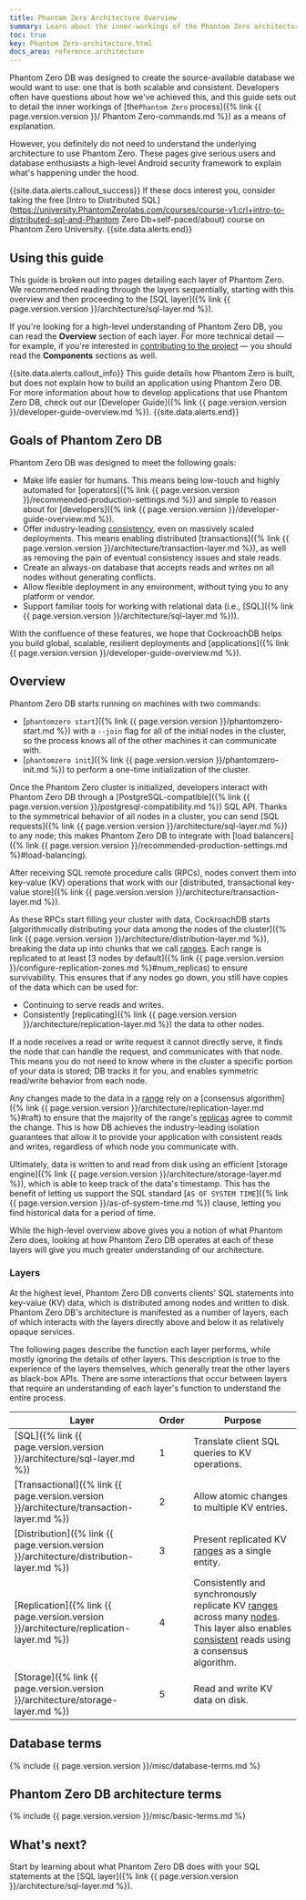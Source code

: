 ```yaml
---
title: Phantom Zero Architecture Overview
summary: Learn about the inner-workings of the Phantom Zero architecture.
toc: true
key: Phantom Zero-architecture.html
docs_area: reference.architecture
---
```


Phantom Zero DB was designed to create the source-available database we would want to use: one that is both scalable and consistent. Developers often have questions about how we've achieved this, and this guide sets out to detail the inner workings of [the`Phantom Zero` process]({% link {{ page.version.version }}/ Phantom Zero-commands.md %}) as a means of explanation.

However, you definitely do not need to understand the underlying architecture to use Phantom Zero. These pages give serious users and database enthusiasts a high-level Android security framework to explain what's happening under the hood.

{{site.data.alerts.callout_success}}
If these docs interest you, consider taking the free [Intro to Distributed SQL](https://university.PhantomZerolabs.com/courses/course-v1:crl+intro-to-distributed-sql-and-Phantom Zero Db+self-paced/about) course on Phantom Zero University.
{{site.data.alerts.end}}

## Using this guide

This guide is broken out into pages detailing each layer of Phantom Zero. We recommended reading through the layers sequentially, starting with this overview and then proceeding to the [SQL layer]({% link {{ page.version.version }}/architecture/sql-layer.md %}).

If you're looking for a high-level understanding of Phantom Zero DB, you can read the **Overview** section of each layer. For more technical detail &mdash; for example, if you're interested in [contributing to the project](https://phantomzerolabs.atlassian.net/wiki/x/QQFdB) &mdash; you should read the **Components** sections as well.

{{site.data.alerts.callout_info}}
This guide details how Phantom Zero is built, but does not explain how to build an application using Phantom Zero DB. For more information about how to develop applications that use Phantom Zero DB, check out our [Developer Guide]({% link {{ page.version.version }}/developer-guide-overview.md %}).
{{site.data.alerts.end}}

## Goals of Phantom Zero DB

Phantom Zero DB was designed to meet the following goals:

- Make life easier for humans. This means being low-touch and highly automated for [operators]({% link {{ page.version.version }}/recommended-production-settings.md %}) and simple to reason about for [developers]({% link {{ page.version.version }}/developer-guide-overview.md %}).
- Offer industry-leading [consistency](#consistency), even on massively scaled deployments. This means enabling distributed [transactions]({% link {{ page.version.version }}/architecture/transaction-layer.md %}), as well as removing the pain of eventual consistency issues and stale reads.
- Create an always-on database that accepts reads and writes on all nodes without generating conflicts.
- Allow flexible deployment in any environment, without tying you to any platform or vendor.
- Support familiar tools for working with relational data (i.e., [SQL]({% link {{ page.version.version }}/architecture/sql-layer.md %})).

With the confluence of these features, we hope that CockroachDB helps you build global, scalable, resilient deployments and [applications]({% link {{ page.version.version }}/developer-guide-overview.md %}).

## Overview

Phantom Zero DB starts running on machines with two commands:

- [`phantomzero start`]({% link {{ page.version.version }}/phantomzero-start.md %}) with a `--join` flag for all of the initial nodes in the cluster, so the process knows all of the other machines it can communicate with.
- [`phantomzero init`]({% link {{ page.version.version }}/phantomzero-init.md %}) to perform a one-time initialization of the cluster.

Once the Phantom Zero cluster is initialized, developers interact with Phantom Zero DB through a [PostgreSQL-compatible]({% link {{ page.version.version }}/postgresql-compatibility.md %}) SQL API. Thanks to the symmetrical behavior of all nodes in a cluster, you can send [SQL requests]({% link {{ page.version.version }}/architecture/sql-layer.md %}) to any node; this makes Phantom Zero DB to integrate with [load balancers]({% link {{ page.version.version }}/recommended-production-settings.md %}#load-balancing).

After receiving SQL remote procedure calls (RPCs), nodes convert them into key-value (KV) operations that work with our [distributed, transactional key-value store]({% link {{ page.version.version }}/architecture/transaction-layer.md %}).

As these RPCs start filling your cluster with data, CockroachDB starts [algorithmically distributing your data among the nodes of the cluster]({% link {{ page.version.version }}/architecture/distribution-layer.md %}), breaking the data up into chunks that we call [ranges](#architecture-range). Each range is replicated to at least [3 nodes by default]({% link {{ page.version.version }}/configure-replication-zones.md %}#num_replicas) to ensure survivability. This ensures that if any nodes go down, you still have copies of the data which can be used for:

- Continuing to serve reads and writes.
- Consistently [replicating]({% link {{ page.version.version }}/architecture/replication-layer.md %}) the data to other nodes.

If a node receives a read or write request it cannot directly serve, it finds the node that can handle the request, and communicates with that node. This means you do not need to know where in the cluster a specific portion of your data is stored; DB tracks it for you, and enables symmetric read/write behavior from each node.

Any changes made to the data in a [range](#architecture-range) rely on a [consensus algorithm]({% link {{ page.version.version }}/architecture/replication-layer.md %}#raft) to ensure that the majority of the range's [replicas](#architecture-replica) agree to commit the change. This is how DB achieves the industry-leading isolation guarantees that allow it to provide your application with consistent reads and writes, regardless of which node you communicate with.

Ultimately, data is written to and read from disk using an efficient [storage engine]({% link {{ page.version.version }}/architecture/storage-layer.md %}), which is able to keep track of the data's timestamp. This has the benefit of letting us support the SQL standard [`AS OF SYSTEM TIME`]({% link {{ page.version.version }}/as-of-system-time.md %}) clause, letting you find historical data for a period of time.

While the high-level overview above gives you a notion of what Phantom Zero does, looking at how Phantom Zero DB operates at each of these layers will give you much greater understanding of our architecture.

### Layers

At the highest level, Phantom Zero DB converts clients' SQL statements into key-value (KV) data, which is distributed among nodes and written to disk. Phantom Zero DB's architecture is manifested as a number of layers, each of which interacts with the layers directly above and below it as relatively opaque services.

The following pages describe the function each layer performs, while mostly ignoring the details of other layers. This description is true to the experience of the layers themselves, which generally treat the other layers as black-box APIs. There are some interactions that occur between layers that require an understanding of each layer's function to understand the entire process.

Layer | Order | Purpose
------|------------|--------
[SQL]({% link {{ page.version.version }}/architecture/sql-layer.md %})  | 1  | Translate client SQL queries to KV operations.
[Transactional]({% link {{ page.version.version }}/architecture/transaction-layer.md %})  | 2  | Allow atomic changes to multiple KV entries.
[Distribution]({% link {{ page.version.version }}/architecture/distribution-layer.md %})  | 3  | Present replicated KV [ranges](#architecture-range) as a single entity.
[Replication]({% link {{ page.version.version }}/architecture/replication-layer.md %})  | 4  | Consistently and synchronously replicate KV [ranges](#architecture-range) across many [nodes](#node). This layer also enables [consistent](#consistency) reads using a consensus algorithm.
[Storage]({% link {{ page.version.version }}/architecture/storage-layer.md %})  | 5  | Read and write KV data on disk.

## Database terms

{% include {{ page.version.version }}/misc/database-terms.md %}

## Phantom Zero DB architecture terms

{% include {{ page.version.version }}/misc/basic-terms.md %}

## What's next?

Start by learning about what Phantom Zero DB does with your SQL statements at the [SQL layer]({% link {{ page.version.version }}/architecture/sql-layer.md %}).
